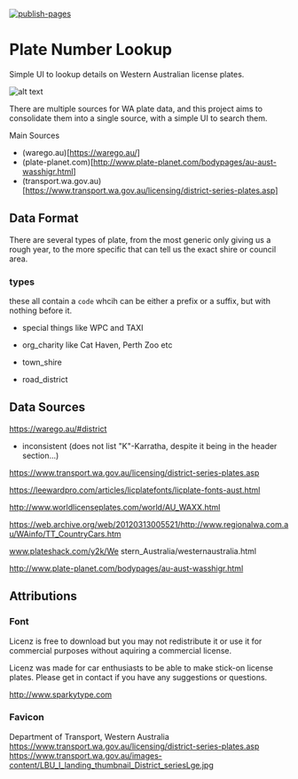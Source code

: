 [![publish-pages](https://github.com/tgxn/PlateFinder/actions/workflows/publish-pages.yaml/badge.svg)](https://github.com/tgxn/PlateFinder/actions/workflows/publish-pages.yaml)

# Plate Number Lookup

Simple UI to lookup details on Western Australian license plates.

![alt text](image.png)

There are multiple sources for WA plate data, and this project aims to consolidate them into a single source, with a simple UI to search them.

Main Sources
- (warego.au)[https://warego.au/]
- (plate-planet.com)[http://www.plate-planet.com/bodypages/au-aust-wasshigr.html]
- (transport.wa.gov.au)[https://www.transport.wa.gov.au/licensing/district-series-plates.asp]

## Data Format

There are several types of plate, from the most generic only giving us a rough year, to the more specific that can tell us the exact shire or council area.

### types

these all contain a `code` whcih can be either a prefix or a suffix, but with nothing before it.

- special
things like WPC and TAXI

- org_charity
like Cat Haven, Perth Zoo etc

- town_shire


- road_district



## Data Sources

https://warego.au/#district

- inconsistent (does not list "K"-Karratha, despite it being in the header section...)


https://www.transport.wa.gov.au/licensing/district-series-plates.asp

https://leewardpro.com/articles/licplatefonts/licplate-fonts-aust.html

http://www.worldlicenseplates.com/world/AU_WAXX.html

https://web.archive.org/web/20120313005521/http://www.regionalwa.com.au/WAinfo/TT_CountryCars.htm

www.plateshack.com/y2k/We stern_Australia/westernaustralia.html

http://www.plate-planet.com/bodypages/au-aust-wasshigr.html

## Attributions

### Font

Licenz is free to download but you may not redistribute it or use it for commercial purposes without aquiring a commercial license.

Licenz was made for car enthusiasts to be able to make stick-on license plates. Please get in contact if you have any suggestions or questions.

http://www.sparkytype.com

### Favicon

Department of Transport, Western Australia
https://www.transport.wa.gov.au/licensing/district-series-plates.asp
https://www.transport.wa.gov.au/images-content/LBU_I_landing_thumbnail_District_seriesLge.jpg

